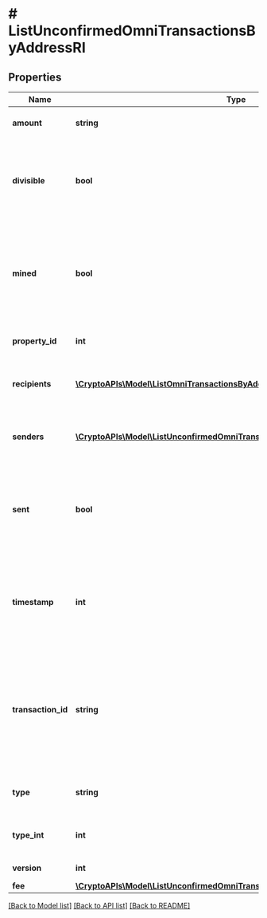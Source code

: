 # # ListUnconfirmedOmniTransactionsByAddressRI

## Properties

Name | Type | Description | Notes
------------ | ------------- | ------------- | -------------
**amount** | **string** | Defines the amount of the sent tokens. |
**divisible** | **bool** | Defines whether the attribute can be divisible or not, as boolean. E.g., if it is \&quot;true\&quot;, the attribute is divisible. |
**mined** | **bool** | Defines whether the transaction has been mined or not, as boolean. E.g. if set to \&quot;true\&quot;, it means the transaction is mined. |
**property_id** | **int** | Represents the identifier of the tokens to send. |
**recipients** | [**\CryptoAPIs\Model\ListOmniTransactionsByAddressRIRecipientsInner[]**](ListOmniTransactionsByAddressRIRecipientsInner.md) | Represents an object of addresses that receive the transactions. |
**senders** | [**\CryptoAPIs\Model\ListUnconfirmedOmniTransactionsByAddressRISendersInner[]**](ListUnconfirmedOmniTransactionsByAddressRISendersInner.md) | Represents an object of addresses that provide the funds. |
**sent** | **bool** | Defines whether the transaction has been sent or not, as boolean. E.g. if set to \&quot;true\&quot;, it means the transaction is sent. |
**timestamp** | **int** | Defines the exact date/time in Unix Timestamp when this transaction was mined, confirmed or first seen in Mempool, if it is unconfirmed. |
**transaction_id** | **string** | Represents the unique identifier of a transaction, i.e. it could be &#x60;transactionId&#x60; in UTXO-based protocols like Bitcoin, and transaction &#x60;hash&#x60; in Ethereum blockchain. |
**type** | **string** | Defines the type of the transaction as a string. |
**type_int** | **int** | Defines the type of the transaction as a number. |
**version** | **int** | Defines the specific version. |
**fee** | [**\CryptoAPIs\Model\ListUnconfirmedOmniTransactionsByAddressRIFee**](ListUnconfirmedOmniTransactionsByAddressRIFee.md) |  |

[[Back to Model list]](../../README.md#models) [[Back to API list]](../../README.md#endpoints) [[Back to README]](../../README.md)
